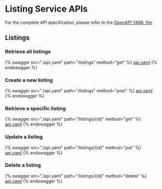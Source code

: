 <!-- # Listing Service APIs

For the complete API specification, please refer to the [OpenAPI YAML file](../Listing%20Service/api-spec/listing-v1.yaml).

---

## Retrieve all listings

{% swagger src="./api.yaml" path="/listings" method="get" %}
[api.yaml](./api.yaml)
{% endswagger %}

---

## Create a new listing

{% swagger src="./api.yaml" path="/listings" method="post" %}
[api.yaml](./api.yaml)
{% endswagger %}

---

## Retrieve a specific listing

{% swagger src="./api.yaml" path="/listings/{id}" method="get" %}
[api.yaml](./api.yaml)
{% endswagger %}

---

## Update a listing

{% swagger src="./api.yaml" path="/listings/{id}" method="put" %}
[api.yaml](./api.yaml)
{% endswagger %}

---

## Delete a listing

{% swagger src="./api.yaml" path="/listings/{id}" method="delete" %}
[api.yaml](./api.yaml)
{% endswagger %} -->

# Listing Service APIs

For the complete API specification, please refer to the [OpenAPI YAML file](../listing-service/api-spec/listing-service.yaml).

## Listings

### Retrieve all listings

{% swagger src="./api.yaml" path="/listings" method="get" %}
[api.yaml](./api.yaml)
{% endswagger %}

### Create a new listing

{% swagger src="./api.yaml" path="/listings" method="post" %}
[api.yaml](./api.yaml)
{% endswagger %}

### Retrieve a specific listing

{% swagger src="./api.yaml" path="/listings/{id}" method="get" %}
[api.yaml](./api.yaml)
{% endswagger %}

### Update a listing

{% swagger src="./api.yaml" path="/listings/{id}" method="put" %}
[api.yaml](./api.yaml)
{% endswagger %}

### Delete a listing

{% swagger src="./api.yaml" path="/listings/{id}" method="delete" %}
[api.yaml](./api.yaml)
{% endswagger %}
